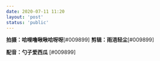 ```yaml
---
date: 2020-07-11 11:20
layout: 'post'
status: 'public'
---
```


**拍摄：哈哩噜啾啾哈呀呀**[#009899]
**剪辑：雨浥轻尘**[#009899]

**配音：勺子爱西瓜** [#009899]